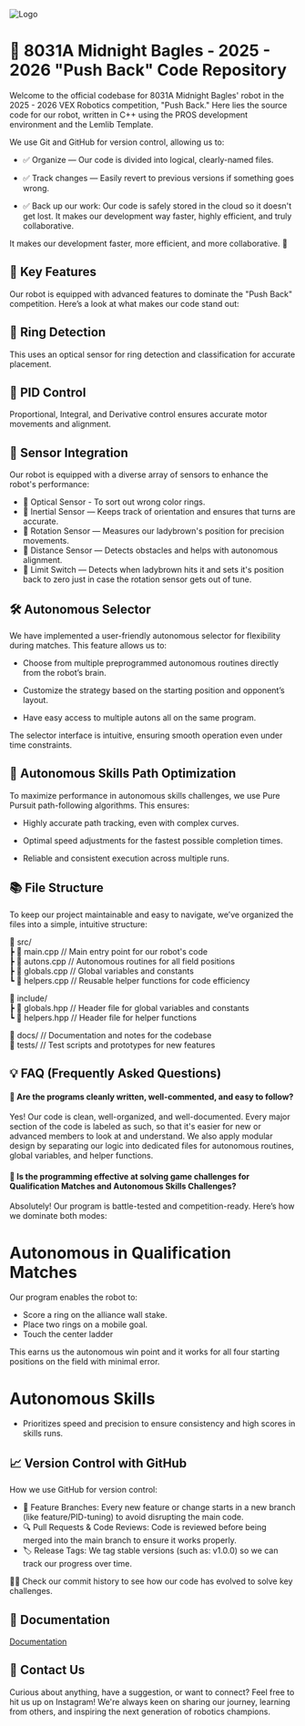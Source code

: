
![Logo](https://i.ibb.co/9wBYq0C/Screenshot-2024-12-08-204044.png)


# 📢 8031A Midnight Bagles - 2025 - 2026 "Push Back" Code Repository

Welcome to the official codebase for 8031A Midnight Bagles' robot in the 2025 - 2026 VEX Robotics competition, "Push Back." Here lies the source code for our robot, written in C++ using the PROS development environment and the Lemlib Template.

We use Git and GitHub for version control, allowing us to:

- ✅ Organize — Our code is divided into logical, clearly-named files.

- ✅ Track changes — Easily revert to previous versions if something goes wrong.

- ✅ Back up our work: Our code is safely stored in the cloud so it doesn't get lost. It makes our development way faster, highly efficient, and truly collaborative.


 It makes our development faster, more efficient, and more collaborative. 🚀


## 🚀 Key Features

Our robot is equipped with advanced features to dominate the "Push Back" competition. Here’s a look at what makes our code stand out:

## 🎯 Ring Detection

This uses an optical sensor for ring detection and classification for accurate placement.

## 🔄 PID Control

Proportional, Integral, and Derivative control ensures accurate motor movements and alignment.

## 🧠 Sensor Integration

Our robot is equipped with a diverse array of sensors to enhance the robot's performance:

  - 🔵 Optical Sensor - To sort out wrong color rings.
  - 🔵 Inertial Sensor — Keeps track of orientation and ensures that turns are accurate.
  - 🔵 Rotation Sensor — Measures our ladybrown's position for precision movements.
  - 🔵 Distance Sensor  — Detects obstacles and helps with autonomous alignment.
  - 🔵 Limit Switch  — Detects when ladybrown hits it and sets it's position back to zero just in case the rotation sensor gets out of tune.


## 🛠️ Autonomous Selector

We have implemented a user-friendly autonomous selector for flexibility during matches. This feature allows us to:

- Choose from multiple preprogrammed autonomous routines directly from the robot’s brain.

- Customize the strategy based on the starting position and opponent’s layout.

- Have easy access to multiple autons all on the same program.

The selector interface is intuitive, ensuring smooth operation even under time constraints.

## 💪 Autonomous Skills Path Optimization

To maximize performance in autonomous skills challenges, we use Pure Pursuit path-following algorithms. This ensures:

- Highly accurate path tracking, even with complex curves.

- Optimal speed adjustments for the fastest possible completion times.

- Reliable and consistent execution across multiple runs.


## 📚 File Structure

To keep our project maintainable and easy to navigate, we’ve organized the files into a simple, intuitive structure:

📂 src/  
  ┣ 📜 main.cpp           // Main entry point for our robot's code  
  ┣ 📜 autons.cpp         // Autonomous routines for all field positions  
  ┣ 📜 globals.cpp        // Global variables and constants  
  ┗ 📜 helpers.cpp        // Reusable helper functions for code efficiency  

📂 include/  
  ┣ 📜 globals.hpp       // Header file for global variables and constants  
  ┗ 📜 helpers.hpp       // Header file for helper functions  

📂 docs/                // Documentation and notes for the codebase  
📂 tests/               // Test scripts and prototypes for new features    

## 💡 FAQ (Frequently Asked Questions)

#### 🔹 Are the programs cleanly written, well-commented, and easy to follow?

Yes! Our code is clean, well-organized, and well-documented. Every major section of the code is labeled as such, so that it's easier for new or advanced members to look at and understand. We also apply modular design by separating our logic into dedicated files for autonomous routines, global variables, and helper functions.

#### 🔹 Is the programming effective at solving game challenges for Qualification Matches and Autonomous Skills Challenges?

Absolutely! Our program is battle-tested and competition-ready. Here’s how we dominate both modes:

# Autonomous in Qualification Matches 
Our program enables the robot to:
  - Score a ring on the alliance wall stake.
  - Place two rings on a mobile goal.
  - Touch the center ladder
    
This earns us the autonomous win point and it works for all four starting positions on the field with minimal error.

# Autonomous Skills 
- Prioritizes speed and precision to ensure consistency and high scores in skills runs.

## 📈 Version Control with GitHub

How we use GitHub for version control:

- 🌿 Feature Branches: Every new feature or change starts in a new branch (like feature/PID-tuning) to avoid disrupting the main code.
- 🔍 Pull Requests & Code Reviews: Code is reviewed before being merged into the main branch to ensure it works properly.
- 🏷️ Release Tags: We tag stable versions (such as: v1.0.0) so we can track our progress over time.

🕵️‍♂️ Check our commit history to see how our code has evolved to solve key challenges.

## 📕 Documentation

[Documentation](https://blakegurnee.github.io/8031A_HighVoltageCode/)

## 📲 Contact Us

Curious about anything, have a suggestion, or want to connect? Feel free to hit us up on Instagram! We're always keen on sharing our journey, learning from others, and inspiring the next generation of robotics champions.


